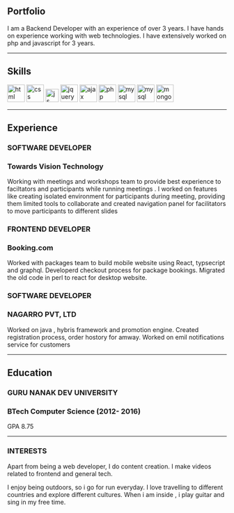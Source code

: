 ## Portfolio

I am a Backend Developer with an experience of over 3 years. I have hands on experience working with web technologies. I have extensively worked on php and javascript for 3 years.

---

## Skills

<p align='left'>
  <img src="https://upload.wikimedia.org/wikipedia/commons/thumb/6/61/HTML5_logo_and_wordmark.svg/2048px-HTML5_logo_and_wordmark.svg.png" alt="html" width="40" height="40">
  <img src='https://upload.wikimedia.org/wikipedia/commons/thumb/d/d5/CSS3_logo_and_wordmark.svg/1200px-CSS3_logo_and_wordmark.svg.png' alt="css" width="40" height="40">
   <img src='https://upload.wikimedia.org/wikipedia/commons/6/6a/JavaScript-logo.png' height='30' width='auto' alt="js">
   <img src="https://upload.wikimedia.org/wikipedia/commons/8/81/JQuery_logo_text.svg" alt="jquery" width="40" height="40"/>
   <img src="https://brandslogos.com/wp-content/uploads/images/large/ajax-logo-1.png" alt="ajax" width="40" height="40"/>
  <img src="https://upload.wikimedia.org/wikipedia/commons/2/27/PHP-logo.svg" alt="php" width="auto" height="40"/>
   <img src="https://download.logo.wine/logo/MySQL/MySQL-Logo.wine.png" alt="mysql" width="40" height="40"/>
   <img src=" https://download.logo.wine/logo/Redis/Redis-Logo.wine.png" alt="mysql" width="40" height="40"/>
   <img src="https://upload.wikimedia.org/wikipedia/commons/e/eb/MongoDB_Logo.png" alt="mongodb" width="40" height="40"/>
  
</p>

---

## Experience

### **SOFTWARE DEVELOPER**
### Towards Vision Technology

Working with meetings and workshops team to provide best experience to faciltators and participants while running meetings . I worked on features like creating isolated environment for participants during meeting, providing them limited tools to collaborate and created navigation panel for facilitators to move participants to different slides

### **FRONTEND DEVELOPER**
### Booking.com

Worked with packages team to build mobile website using React, typsecript and graphql. Developerd checkout process for package bookings. Migrated the old code in perl to react for desktop website.

### **SOFTWARE DEVELOPER**
### NAGARRO PVT, LTD

Worked on java , hybris framework and promotion engine. Created registration process, order hostory for amway. Worked on emil notifications service for customers

---

## Education

### **GURU NANAK DEV UNIVERSITY**
### BTech Computer Science (2012- 2016)
GPA 8.75

---

### INTERESTS
Apart from being a web developer, I do content creation. I make videos related to frontend and general tech.

I enjoy being outdoors, so i go for run everyday. I love travelling to different countries and explore different cultures. When i am inside , i play guitar and sing in my free time.
